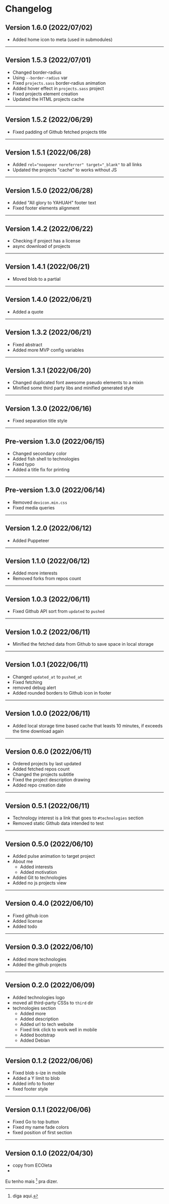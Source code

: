 # Changelog

## Version 1.6.0 (2022/07/02)

- Added home icon to meta (used in submodules)

---

## Version 1.5.3 (2022/07/01)

- Changed border-radius
- Using `--border-radius` var
- Fixed `projects.sass` border-radius animation
- Added hover effect in `projects.sass` project
- Fixed projects element creation
- Updated the HTML projects cache

---

## Version 1.5.2 (2022/06/29)

- Fixed padding of Github fetched projects title

---

## Version 1.5.1 (2022/06/28)

- Added `rel="noopener noreferrer" target="_blank"` to all links
- Updated the projects "cache" to works without JS

---

## Version 1.5.0 (2022/06/28)

- Added "All glory to YAHUAH" footer text
- Fixed footer elements alignment

---

## Version 1.4.2 (2022/06/22)

- Checking if project has a license
- async download of projects

---

## Version 1.4.1 (2022/06/21)

- Moved blob to a partial

---

## Version 1.4.0 (2022/06/21)

- Added a quote

---

## Version 1.3.2 (2022/06/21)

- Fixed abstract
- Added more MVP config variables 

---

## Version 1.3.1 (2022/06/20)

- Changed duplicated font awesome pseudo elements to a mixin
- Minified some third party libs and minified generated style

---

## Version 1.3.0 (2022/06/16)

- Fixed separation title style

---

## Pre-version 1.3.0 (2022/06/15)

- Changed secondary color
- Added fish shell to technologies
- Fixed typo
- Added a title fix for printing

---

## Pre-version 1.3.0 (2022/06/14)

- Removed `devicon.min.css`
- Fixed media queries

---

## Version 1.2.0 (2022/06/12)

- Added Puppeteer

---

## Version 1.1.0 (2022/06/12)

- Added more interests
- Removed forks from repos count

---

## Version 1.0.3 (2022/06/11)

- Fixed Github API sort from `updated` to `pushed`

---

## Version 1.0.2 (2022/06/11)

- Minified the fetched data from Github to save space in local storage

---

## Version 1.0.1 (2022/06/11)

- Changed `updated_at` to `pushed_at`
- Fixed fetching
- removed debug alert
- Added rounded borders to Github icon in footer

---

## Version 1.0.0 (2022/06/11)

- Added local storage time based cache that leasts 10 minutes, if exceeds the
  time download again

---
## Version 0.6.0 (2022/06/11)

- Ordered projects by last updated
- Added fetched repos count
- Changed the projects subtitle
- Fixed the project description drawing
- Added repo creation date

---

## Version 0.5.1 (2022/06/11)

- Technology interest is a link that goes to `#technologies` section
- Removed static Github data intended to test

---

## Version 0.5.0 (2022/06/10)

- Added pulse animation to target project
- About me
  - Added interests
  - Added motivation
- Added Git to technologies
- Added no js projects view

---

## Version 0.4.0 (2022/06/10)

- Fixed github icon
- Added license
- Added todo

---

## Version 0.3.0 (2022/06/10)

- Added more technologies
- Added the github projects

---

## Version 0.2.0 (2022/06/09)

- Added technologies logo
- moved all third-party CSSs to `third` dir
- technologies section
  - Added more
  - Added description
  - Added url to tech website
  - Fixed link click to work well in mobile
  - Added bootstrap
  - Added Debian

---

## Version 0.1.2 (2022/06/06)

- Fixed blob s-ize in mobile
- Added a Y limit to blob
- Added info to footer
- fixed footer style

---

## Version 0.1.1 (2022/06/06)

- Fixed Go to top button
- Fixed my name fade colors
- fixed position of first section

---

## Version 0.1.0 (2022/04/30)

- copy from ECOleta
- 
Eu tenho mais [^1] pra dizer.

[^1]: diga aqui.	
